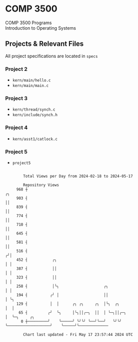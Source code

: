 # COMP 3500
COMP 3500 Programs  
Introduction to Operating Systems  
## Projects & Relevant Files
All project specifications are located in `specs`
### Project 2
- `kern/main/hello.c`
- `kern/main/main.c`
### Project 3
- `kern/thread/synch.c`
- `kern/include/synch.h`
### Project 4
- `kern/asst1/catlock.c`
### Project 5
- `project5`

```

        Total Views per Day from 2024-02-18 to 2024-05-17

        Repository Views
     968 ┼                                                                ╭╮
     903 ┤                                                                ││
     839 ┤                                                                ││
     774 ┤                                                                ││
     710 ┤                                                                ││
     645 ┤                                                                ││
     581 ┤                                                                ││
     516 ┤                                                               ╭╯│
     452 ┤           ╭╮                                                  │ │
     387 ┤           ││                                                  │ │
     323 ┤           ││                                                  │ │
     258 ┤           │╰╮                    ╭╮                           │ │
     194 ┤          ╭╯ │                    ││                           │ ╰╮
     129 ┤          │  │      ╭╮ ╭╮     ╭╮  │╰╮  ╭╮                      │  │
      65 ┤         ╭╯  ╰╮     │╰╮││╭─╮  ││  │ ╰─╮││╭─╮                   │  ╰─╮     ╭╮
       0 ┼─────────╯    ╰─────╯ ╰╯╰╯ ╰──╯╰──╯   ╰╯╰╯ ╰───────────────────╯    ╰─────╯╰─────────────

        Chart last updated - Fri May 17 23:57:44 2024 UTC
        
```
